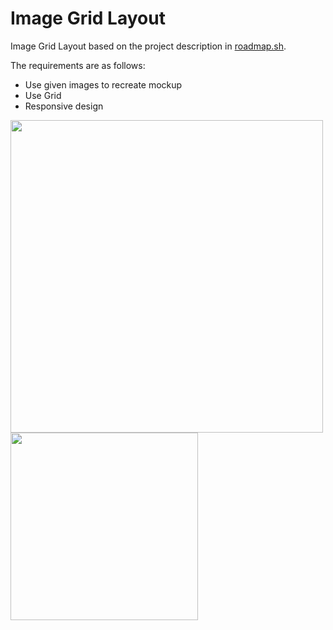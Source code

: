 # Image Grid Layout

Image Grid Layout based on the project description in <a href="https://roadmap.sh/projects/image-grid" target="_blank">roadmap.sh</a>.

The requirements are as follows:
- Use given images to recreate mockup
- Use Grid
- Responsive design

<div style="display: flexbox;">
  <img src="https://github.com/user-attachments/assets/af830c24-06d2-4546-a47a-7f9109dc8a05" width=500px>
  <img src="https://github.com/user-attachments/assets/ae62b5f4-5723-41a8-8195-249e55607c38" width=300px>
</div>
